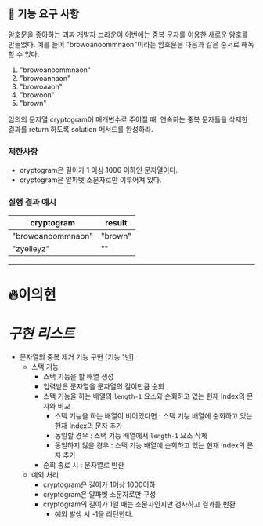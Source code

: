 ## 🚀 기능 요구 사항

암호문을 좋아하는 괴짜 개발자 브라운이 이번에는 중복 문자를 이용한 새로운 암호를 만들었다. 예를 들어 "browoanoommnaon"이라는 암호문은 다음과 같은 순서로 해독할 수 있다.

1. "browoanoommnaon"
2. "browoannaon"
3. "browoaaon"
4. "browoon"
5. "brown"

임의의 문자열 cryptogram이 매개변수로 주어질 때, 연속하는 중복 문자들을 삭제한 결과를 return 하도록 solution 메서드를 완성하라.

### 제한사항

- cryptogram은 길이가 1 이상 1000 이하인 문자열이다.
- cryptogram은 알파벳 소문자로만 이루어져 있다.

### 실행 결과 예시

| cryptogram        | result  |
| ----------------- | ------- |
| "browoanoommnaon" | "brown" |
| "zyelleyz"        | ""      |

---

# 🔥이의현

# _구현 리스트_

- 문자열의 중복 제거 기능 구현 [기능 1번]
  - 스택 기능
    - 스택 기능을 할 배열 생성
    - 입력받은 문자열을 문자열의 길이만큼 순회
    - 스택 기능을 하는 배열의 `length-1` 요소와 순회하고 있는 현재 Index의 문자와 비교
      - 스택 기능을 하는 배열이 비어있다면 : 스택 기능 배열에 순회하고 있는 현재 Index의 문자 추가
      - 동일할 경우 : 스택 기능 배열에서 `length-1` 요소 삭제
      - 동일하지 않을 경우 : 스택 기능 배열에 순회하고 있는 현재 Index의 문자 추가
    - 순회 종료 시 : 문자열로 반환
  - 예외 처리
    - cryptogram은 길이가 1이상 1000이하
    - cryptogram은 알파벳 소문자로만 구성
    - cryptogram의 길이가 1일 때는 소문자인지만 검사하고 결과를 반환
      - 예외 발생 시 -1을 리턴한다.
